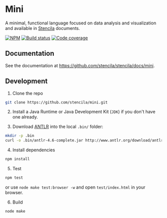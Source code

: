 # Mini

A minimal, functional language focused on data analysis and visualization and available in [Stencila](https://stenci.la) documents.

[![NPM](http://img.shields.io/npm/v/stencila-mini.svg?style=flat)](https://www.npmjs.com/package/stencila-mini)
[![Build status](https://travis-ci.org/stencila/mini.svg?branch=master)](https://travis-ci.org/stencila/mini)
[![Code coverage](https://codecov.io/gh/stencila/mini/branch/master/graph/badge.svg)](https://codecov.io/gh/stencila/mini)

## Documentation

See the documentation at https://github.com/stencila/stencila/docs/mini.

## Development

1. Clone the repo

```bash
git clone https://github.com/stencila/mini.git
```

2. Install a Java Runtime or Java Development Kit (`JDK`) if you don't have one already.

3. Download [ANTLR](http://www.antlr.org/download/antlr-4.6-complete.jar) into the local `.bin/` folder:

```bash
mkdir -p .bin
curl -o .bin/antlr-4.6-complete.jar http://www.antlr.org/download/antlr-4.6-complete.jar
```

4. Install dependencies

```bash
npm install
```

5. Test

```bash
npm test
```

or use `node make test:browser -w` and open `test/index.html` in your browser.  

6. Build

```bash
node make
```
